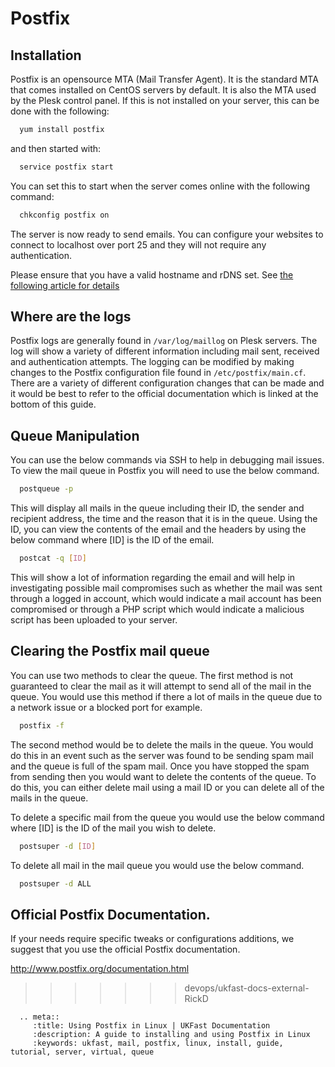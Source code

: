 # Postfix

## Installation

Postfix is an opensource MTA (Mail Transfer Agent). It is the standard MTA that comes installed on CentOS servers by default. It is also the MTA used by the Plesk control panel. If this is not installed on your server, this can be done with the following:

```bash
  yum install postfix
```

and then started with:

```bash
  service postfix start
```

You can set this to start when the server comes online with the following command:

```bash
  chkconfig postfix on
```

The server is now ready to send emails. You can configure your websites to connect to localhost over port 25 and they will not require any authentication.

Please ensure that you have a valid hostname and rDNS set. See [the following article for details](/linux/mail/bounces.html)

## Where are the logs

Postfix logs are generally found in `/var/log/maillog` on Plesk servers. The log will show a variety of different information including mail sent, received and authentication attempts. The logging can be modified by making changes to the Postfix configuration file found in `/etc/postfix/main.cf`.  There are a variety of different configuration changes that can be made and it would be best to refer to the official documentation which is linked at the bottom of this guide.

## Queue Manipulation

You can use the below commands via SSH to help in debugging mail issues. To view the mail queue in Postfix you will need to use the below command.

```bash
  postqueue -p
```

This will display all mails in the queue including their ID, the sender and recipient address, the time and the reason that it is in the queue. Using the ID, you can view the contents of the email and the headers by using the below command where [ID] is the ID of the email.

```bash
  postcat -q [ID]
```

This will show a lot of information regarding the email and will help in investigating possible mail compromises such as whether the mail was sent through a logged in account, which would indicate a mail account has been compromised or through a PHP script which would indicate a malicious script has been uploaded to your server.

## Clearing the Postfix mail queue

You can use two methods to clear the queue. The first method is not guaranteed to clear the mail as it will attempt to send all of the mail in the queue. You would use this method if there a lot of mails in the queue due to a network issue or a blocked port for example.

```bash
  postfix -f
```

The second method would be to delete the mails in the queue. You would do this in an event such as the server was found to be sending spam mail and the queue is full of the spam mail. Once you have stopped the spam from sending then you would want to delete the contents of the queue. To do this, you can either delete mail using a mail ID or you can delete all of the mails in the queue.

To delete a specific mail from the queue you would use the below command where [ID] is the ID of the mail you wish to delete.

```bash
  postsuper -d [ID]
```

To delete all mail in the mail queue you would use the below command.

```bash
  postsuper -d ALL
```

## Official Postfix Documentation.

If your needs require specific tweaks or configurations additions, we suggest that you use the official Postfix documentation.

<http://www.postfix.org/documentation.html>
>>>>>>> devops/ukfast-docs-external-RickD

```eval_rst
  .. meta::
     :title: Using Postfix in Linux | UKFast Documentation
     :description: A guide to installing and using Postfix in Linux
     :keywords: ukfast, mail, postfix, linux, install, guide, tutorial, server, virtual, queue
